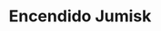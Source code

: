 ---
title: "Encendido Jumisk"
url: /ciudad-autonoma-de-buenos-aires/encendido-jumisk/
shop: general
---